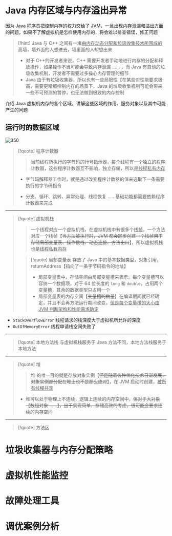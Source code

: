 # Java 内存区域与内存溢出异常
因为 Java 程序员把控制内存的权力交给了 JVM，一旦出现内存泄漏和溢出方面的问题，如果不了解虚拟机是怎样使用内存的，将会难以排查错误，修正问题

>[!hint] Java 与 C++ 之间有一堵<u>由内存动态分配和垃圾收集技术所围成的</u>高墙，墙外面的人想进去，墙里面的人却想出来
>- 对于 C++的开发者来说，C++ 需要开发者手动地进行内存的分配和释放操作，如果操作不当可能会导致内存泄漏 …… ，而 Java 有自动的垃圾收集机制，开发者不需要过多操心内存管理的细节
>- Java 由于有垃圾收集器，所以也有一些局限性【在某些对性能要求极高，需要更精细控制内存的场景下，Java 的垃圾收集机制可能会带来一些不可预测的暂停，也无法做到极致的内存控制

介绍 Java 虚拟机内存的各个区域，讲解这些区域的作用、服务对象以及其中可能产生的问题

## 运行时的数据区域
![350](https://obsidian-1307744200.cos.ap-guangzhou.myqcloud.com/%E5%9B%BE%E7%89%87/202405160906418.png)

>[!quote] 程序计数器
>>当前线程所执行的字节码的行号指示器，每个线程有一个独立的程序计数器，这些程序计数器互不影响，独立存储，所以是<u>线程私有内存</u>
>
>- 字节码解释器工作时，就是通过改变程序计数器的值来选取下一条需要执行的字节码指令
>
>- 分支、循环、跳转、异常处理、线程恢复 ……基础功能都需要依赖程序计数器来完成

---

>[!quote] 虚拟机栈
>>一个线程对应一个虚拟机栈，在虚拟机栈中有很多个<u>栈帧</u>，一个方法对应一个栈帧【~~当方法被执行时，JVM 都会同步创建一个栈帧用于存储局部变量表、操作数栈、动态连接、方法出口~~】，所以虚拟机栈也是<u>线程私有内存</u>
>
>> [!quote] 局部变量表
>> 存放了 Java 中的基本数据类型，对象引用，returnAddress【指向了一条字节码指令的地址】
>> - 局部变量表中，存储空间由局部变量槽来表示。每个变量槽可以容纳一个数据项，对于 64 位长度的 `long` 和 `double`，占用两个变量槽，其余的数据类型只占用一个
>> - 局部变量表的内存空间【~~变量槽的数量~~】在编译期间就已经确定，并且不会再方法运行期间改变，<u>但是每个变量槽的大小由 JVM 判断架构和性能需求确定</u>

- `StackOverflowError` 线程请求的栈深度大于虚拟机所允许的深度
- `OutOfMemoryError` 线程申请栈空间失败了

---

>[!quote] 本地方法栈
>与虚拟机栈服务于 Java 方法不同，本地方法栈服务于本地方法

---

>[!quote] 堆
>>堆 的唯一目的就是存放对象实例【~~但是随着各种优化技术日渐发展，对象实例都分配在堆上也不是那么绝对~~】，在 JVM 启动时创建，<u>被所有线程共享</u>
>
>- 堆可以处于物理上不连续，逻辑上连续的内存空间中，~~但对于大对象【数组对象 ……】，出于实现简单、存储高效的考虑，很可能会要求连续的内存空间~~

---

>[!quote] 方法区
>



# 垃圾收集器与内存分配策略





# 虚拟机性能监控



# 故障处理工具


# 调优案例分析


